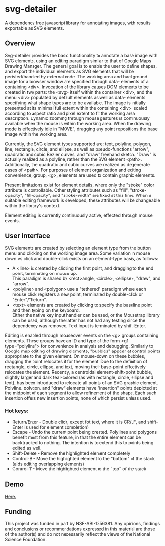 # svg-detailer
A dependency free javascript library for annotating images, with results exportable as SVG elements.

## Overview 

Svg-detailer provides the basic functionality to annotate a base image with SVG elements, using an editing paradigm
similar to that of Google Maps Drawing Manager. The general goal is to enable the user to define shapes, and export the 
individual elements as SVG elements that will be peristed/handled by external code.  The working area and background
image for a browser window are specified through data- elements of a containing &lt;div&gt;.  Invocation of the library
causes DOM elements to be created in two parts: the &lt;svg&gt; itself within the container &lt;div&gt;, and the menu
&lt;div&gt; populated by default elements as well as data- elements specifying what shape types are to be available.
The image is initially presented at its minimal full extent within the containing &lt;div&gt;, scaled according to
aspect ratio and pixel extent to fit the working area description.  Dynamic zooming through mouse gestures is
continuously available when the mouse is within the working area.  When the drawing mode is effectively idle in "MOVE",
dragging any point repositions the base image within the working area.

Currently, the SVG element types supported are: text, polyline, polygon, line, rectangle, circle, and ellipse, as
well as pseudo-functions "arrow", quadratic and cubic Bezier curves, and "draw" freehand sketch.  "Draw" is actually
realized as a polyline, rather than the SVG element &lt;path&gt;.  Additionally, the quadratic and cubic curves are
realized as degenerate cases of &lt;path&gt;.  For purposes of element organization and editing convenience, 
group, &lt;g&gt;, elements are used to contain graphic elements.

Present limitations exist for element details, where only the "stroke" color attribute is controllable.  Other
styling attributes such as "fill", "stroke-opacity", "fill-opacity", and "stroke-width" are fixed at this time.
When a suitable editing framework is developed, these attributes will be changeable within the library's context.

Element editing is currently continuously active, effected through mouse events.

## User interface 

SVG elements are created by selecting an element type from the button menu and clicking on the working image area.
Some variation in mouse down vs click and double-click exists on an element-type basis, as follows:
   * A &lt;line&gt; is created by clicking the first point, and dragging to the end point, terminating on mouse up.  
   This paradigm is shared by &lt;rect&gt;angle, &lt;circle&gt;, &lt;ellipse&gt;, "draw", and "arrow".
   * &lt;polyline&gt; and &lt;polygon&gt; use a "tethered" paradigm where each mouse click registers a new point, 
   terminated by double-click or "Enter"/"Return".
   * &lt;text&gt; elements are created by clicking to specify the baseline point and then typing on the keyboard.  
   Either the native key input handler can be used, or the Mousetrap library can be used, although the latter has 
   not had any testing since the dependency was removed.  Text input is terminated by shift-Enter.

Editing is enabled through mouseover events on the &lt;g&gt; groups containing elements.  These groups have an ID and 
type of the form &lt;g1 type="polyline"&gt; for convenience in analysis and debugging. Similarly to Google map editing 
of drawing elements, "bubbles" appear at control points appropriate to the given element. On mouse-down on these bubbles,
dragging the point relocates it for the element.  Due to the definition of rectangle, circle, ellipse, and text,
moving their base-point effectively relocates the element.  Recently, a centroidal element-shift-point bubble, slightly 
larger and dark teal-colored (as with rectangle, circle, ellipse and text), has been introduced to relocate all points 
of an SVG graphic element.  Polyline, polygon, and "draw" elements have "insertion" points depicted at the midpoint of 
each segment to allow refinement of the shape.  Each such insertion offers new insertion points, none of which persist 
unless used.

### Hot keys:

* Return/Enter - Double click, except fot text, where it is CR/LF, and shift-Enter is used for element completion)
* Escape - Undo the current point being created. Polylines and polygons benefit most from this feature, in that the 
entire element can be backtracked to nothing. The intention is to extend this to points being edited as well.
* Shift-Delete - Remove the highlighted element completely
* Control-B - Move the highlighted element to the "bottom" of the stack (aids editing overlapping elements)
* Control-T - Move the highlighted element to the "top" of the stack

## Demo

[Here.](https://speciesfilegroup.org/svg-detailer)

## Funding 

This project was funded in part by NSF-ABI-1356381.  Any opinions, findings and conclusions or recommendations expressed 
in this material are those of the author(s) and do not necessarily reflect the views of the National Science Foundation. 
